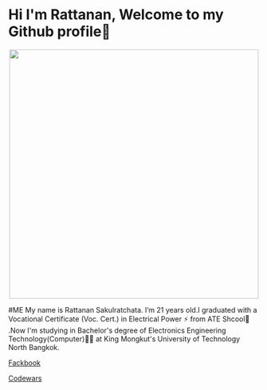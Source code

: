 # Hi I'm Rattanan, Welcome to my Github profile👋


<p align="center">
  <img width="500" height="500" src="https://user-images.githubusercontent.com/71972610/106313278-845b6580-629a-11eb-94df-e00845ef660b.jpg">
</p>

#ME
My name is Rattanan Sakulratchata. I’m 21 years old.I graduated with a Vocational Certificate (Voc. Cert.) in Electrical Power :zap: from ATE Shcool:school:  .Now I'm studying in Bachelor's degree of Electronics Engineering Technology(Computer):technologist: at King Mongkut's University of Technology North Bangkok.

[Fackbook](https://www.facebook.com/XLomxC/)

[Codewars](https://www.codewars.com/users/bookbang285)
<!--
**bookbang285/bookbang285** is a ✨ _special_ ✨ repository because its `README.md` (this file) appears on your GitHub profile.

Here are some ideas to get you started:

- 🔭 I’m currently working on ...
- 🌱 I’m currently learning ...
- 👯 I’m looking to collaborate on ...
- 🤔 I’m looking for help with ...
- 💬 Ask me about ...
- 📫 How to reach me: ...
- 😄 Pronouns: ...
- ⚡ Fun fact: ...
-->

